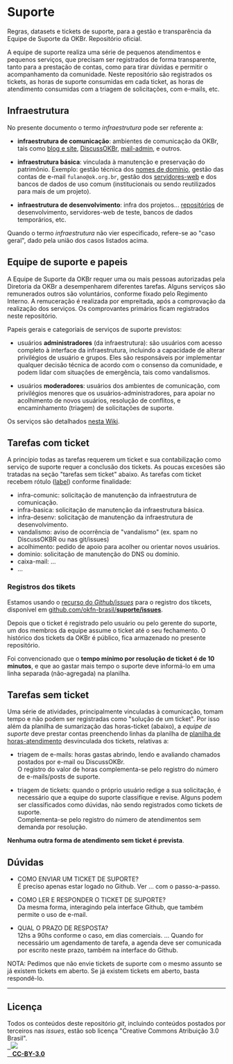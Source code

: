 # Suporte

Regras, datasets e tickets de suporte, para a gestão e transparência da Equipe de Suporte da OKBr. Repositório oficial.

A equipe de suporte realiza uma série de pequenos atendimentos e pequenos serviços,  que precisam ser registrados de forma transparente, tanto para a prestação de contas, como para tirar dúvidas e permitir o acompanhamento da comunidade.
Neste repositório são registrados os tickets, as horas de suporte consumidas em cada ticket, as horas de atendimento consumidas com a triagem de solicitações, com e-mails, etc.

## Infraestrutura

No presente documento o termo  *infraestrutura* pode ser referente a: 

* **infraestrutura de comunicação**: ambientes de comunicação da OKBr, tais como  [blog e site](https://br.okfn.org/), [DiscussOKBr](https://discuss.okfn.org/c/local-groups/okbr), [mail-admin](http://admin.google.com/), e outros.

* **infraestrutura básica**: vinculada à manutenção e preservação do patrimônio. Exemplo: gestão técnica dos [nomes de domínio](https://en.wikipedia.org/wiki/Domain_name), gestão das contas de e-mail `fulano@ok.org.br`, gestão dos [servidores-web](https://en.wikipedia.org/wiki/Web_server) e dos bancos de dados de uso comum (institucionais ou sendo reutilizados para mais de um projeto).

* **infraestrutura de desenvolvimento**: infra dos projetos... [repositórios](https://github.com/orgs/okfn-brasil) de desenvolvimento, servidores-web de teste, bancos de dados temporários, etc.

Quando o termo *infraestrutura* não vier especificado, refere-se ao "caso geral", dado pela união dos casos listados acima.

## Equipe de suporte e papeis

A Equipe de Suporte da OKBr requer uma ou mais pessoas autorizadas pela Diretoria da OKBr a desempenharem diferentes tarefas. Alguns serviços são remunerados outros são voluntários, conforme fixado pelo Regimento Interno. A remuceração é realizada por empreitada, após a comprovação da realização dos serviços. Os comprovantes primários  ficam registrados neste repositório. 

Papeis gerais e categoriais de serviços de suporte previstos:

* usuários **administradores** (da infraestrutura): são usuários com acesso completo à interface da infraestrutura, incluindo a capacidade de alterar privilégios de usuário e grupos. Eles são responsáveis por implementar qualquer decisão técnica de acordo com o consenso da comunidade, e podem lidar com situações de emergência, tais como vandalismos. 

* usuários **moderadores**: usuários dos ambientes de comunicação, com privilégios menores que os usuários-administradores, para apoiar no acolhimento de novos usuários, resolução de conflitos, e encaminhamento (triagem) de solicitações de suporte. 

Os serviços são detalhados [nesta Wiki](https://github.com/okfn-brasil/suporte/wiki).

## Tarefas com ticket

A princípio todas as tarefas requerem um ticket e sua contabilização como serviço de suporte requer a conclusão dos tickets. As poucas excesões são tratadas na seção "tarefas sem ticket" abaixo. As tarefas com ticket recebem rótulo ([label](https://github.com/okfn-brasil/suporte/labels))  conforme finalidade:

* infra-comunic: solicitação de manutenção da infraestrutura de comunicação.
* infra-basica:  solicitação de manutenção da infraestrutura básica.
* infra-desenv:  solicitação de manutenção da infraestrutura de desenvolvimento.
* vandalismo: aviso de ocorrência de "vandalismo" (ex. spam no DiscussOKBR ou nas git/issues) 
* acolhimento: pedido de apoio para acolher ou orientar novos usuários.
* dominio: solicitação de manutenção do DNS ou domínio.
* caixa-mail: ...
* ...

### Registros dos  tikets

Estamos usando o [recurso do *Github/issues*](https://help.github.com/articles/about-issues/) para o registro dos tikcets, disponível em  [github.com/okfn-brasil/**suporte/issues**](https://github.com/okfn-brasil/suporte/issues).

Depois que o ticket é registrado pelo usuário ou pelo gerente do suporte, um dos membros da equipe assume o ticket até o seu fechamento. O histórico dos tickets da OKBr é público, fica armazenado no presente repositório.

Foi convencionado que o **tempo mínimo por resolução de ticket é de 10 minutos**, e que ao gastar mais tempo o suporte deve informá-lo em uma linha separada (não-agregada) na planilha.

## Tarefas sem ticket

Uma série de atividades, principalmente vinculadas à comunicação, tomam tempo e não podem ser registradas como "solução de um  ticket". Por isso além da planilha de sumarização das horas-ticket (abaixo), a *equipe de suporte* deve prestar contas preenchendo linhas da planilha de [planilha de horas-atendimento](data/horas-atendimento.csv) desvinculada dos tickets, relativas a:

* triagem de e-mails: horas gastas abrindo, lendo e avaliando chamados postados por e-mail ou DiscussOKBr. <br/>O registro do valor de horas complementa-se pelo registro do número de e-mails/posts de suporte.

* triagem de tickets: quando o próprio usuário redige a sua solicitação, é necessário que a equipe do suporte classifique e  revise. Alguns podem ser classificados como dúvidas, não sendo registrados como tickets de suporte. <br/>Complementa-se pelo registro do número de atendimentos sem demanda por resolução.

**Nenhuma outra forma de atendimento sem ticket é prevista**. 

## Dúvidas

* COMO ENVIAR UM TICKET DE SUPORTE?<br/> É preciso apenas estar logado no Github. Ver ... com o passo-a-passo.

* COMO LER E RESPONDER O TICKET DE SUPORTE?<br/> Da mesma forma, interagindo pela interface Github, que também permite o uso de e-mail.

* QUAL O PRAZO DE RESPOSTA?<br/> 12hs a 90hs conforme o caso, em dias comerciais.  ... Quando for necessário um agendamento de tarefa, a agenda deve ser comunicada por escrito neste prazo, também na interface do Github.  

NOTA: Pedimos que não envie tickets de suporte com o mesmo assunto se já existem tickets em aberto. Se já existem tickets em aberto, basta respondê-lo.

-----

## Licença
Todos os conteúdos deste repositório *git*, incluindo conteúdos postados por terceiros nas *issues*, estão sob licença "Creative Commons Atribuição 3.0 Brasil".<br/>
[
&nbsp;&nbsp;![](https://upload.wikimedia.org/wikipedia/commons/thumb/1/16/CC-BY_icon.svg/88px-CC-BY_icon.svg.png)<br/>
&nbsp;&nbsp;&nbsp;**CC-BY-3.0**](https://creativecommons.org/licenses/by/3.0/br/)


